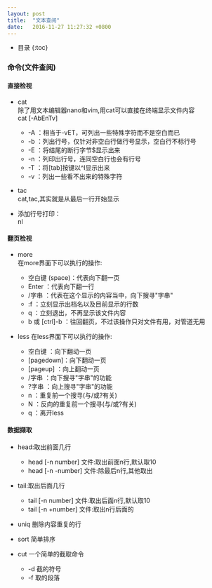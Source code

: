 ```yaml
---
layout: post
title:  "文本查阅"
date:   2016-11-27 11:27:32 +0800
---
```

* 目录
{:toc}

### 命令(文件查阅)


#### 直接检视


* cat  
 除了用文本编辑器nano和vim,用cat可以直接在终端显示文件内容   
 cat [-AbEnTv]  
	* -A  ：相当于-vET，可列出一些特殊字符而不是空白而已  
	* -b  ：列出行号，仅针对非空白行做行号显示，空白行不标行号  
	* -E  ：将结尾的断行字节$显示出来  
	* -n  ：列印出行号，连同空白行也会有行号  
	* -T  ：将[tab]按键以^I显示出来  
	* -v  ：列出一些看不出来的特殊字符  


* tac  
cat,tac,其实就是从最后一行开始显示

* 添加行号打印：  
nl


#### 翻页检视


* more  
在more界面下可以执行的操作:  
	* 空白键 (space)：代表向下翻一页  
	* Enter         ：代表向下翻一行  
	* /字串         ：代表在这个显示的内容当中，向下搜寻"字串"  
	* :f            ：立刻显示出档名以及目前显示的行数  
	* q             ：立刻退出，不再显示该文件内容  
	* b 或 [ctrl]-b ：往回翻页，不过该操作只对文件有用，对管道无用  


* less
在less界面下可以执行的操作:  
	* 空白键    ：向下翻动一页
	* [pagedown]：向下翻动一页
	* [pageup]  ：向上翻动一页
	* /字串     ：向下搜寻"字串"的功能
	* ?字串     ：向上搜寻"字串"的功能
	* n         ：重复前一个搜寻(与/或?有关)
	* N         ：反向的重复前一个搜寻(与/或?有关)
	* q         ：离开less


#### 数据撷取


* head:取出前面几行  
	* head [-n number] 文件:取出前面n行,默认取10  
	* head [-n -number] 文件:除最后n行,其他取出


* tail:取出后面几行
	* tail [-n number] 文件:取出后面n行,默认取10
	* tail [-n +number] 文件:取出n行后面的

* uniq 删除内容重复的行
	
* sort 简单排序

* cut 一个简单的截取命令
	* -d 截的符号
	* -f 取的段落

